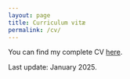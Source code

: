 ```yaml
---
layout: page
title: Curriculum vitæ
permalink: /cv/
---
```


You can find my complete CV [here](https://drive.google.com/file/d/1X9ZkdsGNMbTeuOmY_CAzj9jc_BhpRvTn/view?usp=sharing).

Last update: January 2025.
